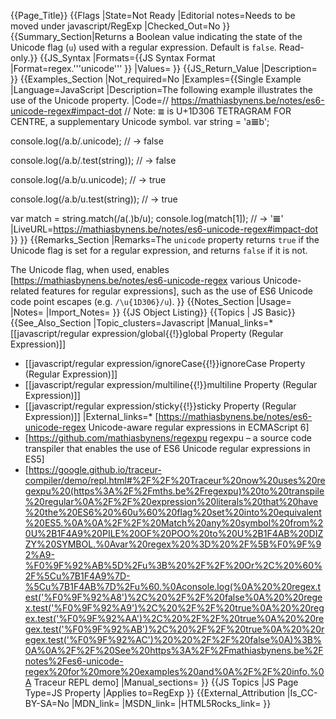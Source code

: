 {{Page_Title}}
{{Flags
|State=Not Ready
|Editorial notes=Needs to be moved under javascript/RegExp
|Checked_Out=No
}}
{{Summary_Section|Returns a Boolean value indicating the state of the Unicode flag (<code>u</code>) used with a regular expression. Default is <code>false</code>. Read-only.}}
{{JS_Syntax
|Formats={{JS Syntax Format
|Format=regex.'''unicode'''
}}
|Values=
}}
{{JS_Return_Value
|Description=
}}
{{Examples_Section
|Not_required=No
|Examples={{Single Example
|Language=JavaScript
|Description=The following example illustrates the use of the Unicode property.
|Code=// https://mathiasbynens.be/notes/es6-unicode-regex#impact-dot
// Note: `𝌆` is U+1D306 TETRAGRAM FOR CENTRE, a supplementary Unicode symbol.
var string = 'a𝌆b';

console.log(/a.b/.unicode);
// → false

console.log(/a.b/.test(string));
// → false

console.log(/a.b/u.unicode);
// → true

console.log(/a.b/u.test(string));
// → true

var match = string.match(/a(.)b/u);
console.log(match[1]);
// → '𝌆'
|LiveURL=https://mathiasbynens.be/notes/es6-unicode-regex#impact-dot
}}
}}
{{Remarks_Section
|Remarks=The <code>unicode</code> property returns <code>true</code> if the Unicode flag is set for a regular expression, and returns <code>false</code> if it is not.

The Unicode flag, when used, enables [https://mathiasbynens.be/notes/es6-unicode-regex various Unicode-related features for regular expressions], such as the use of ES6 Unicode code point escapes (e.g. <code>/\u{1D306}/u</code>).
}}
{{Notes_Section
|Usage=
|Notes=
|Import_Notes=
}}
{{JS Object Listing}}
{{Topics | JS Basic}}
{{See_Also_Section
|Topic_clusters=Javascript
|Manual_links=* [[javascript/regular expression/global{{!}}global Property (Regular Expression)]]
* [[javascript/regular expression/ignoreCase{{!}}ignoreCase Property (Regular Expression)]]
* [[javascript/regular expression/multiline{{!}}multiline Property (Regular Expression)]]
* [[javascript/regular expression/sticky{{!}}sticky Property (Regular Expression)]]
|External_links=* [https://mathiasbynens.be/notes/es6-unicode-regex Unicode-aware regular expressions in ECMAScript 6]
* [https://github.com/mathiasbynens/regexpu regexpu – a source code transpiler that enables the use of ES6 Unicode regular expressions in ES5]
* [https://google.github.io/traceur-compiler/demo/repl.html#%2F%2F%20Traceur%20now%20uses%20regexpu%20(https%3A%2F%2Fmths.be%2Fregexpu)%20to%20transpile%20regular%0A%2F%2F%20expression%20literals%20that%20have%20the%20ES6%20%60u%60%20flag%20set%20into%20equivalent%20ES5.%0A%0A%2F%2F%20Match%20any%20symbol%20from%20U%2B1F4A9%20PILE%20OF%20POO%20to%20U%2B1F4AB%20DIZZY%20SYMBOL.%0Avar%20regex%20%3D%20%2F%5B%F0%9F%92%A9-%F0%9F%92%AB%5D%2Fu%3B%20%2F%2F%20Or%2C%20%60%2F%5Cu%7B1F4A9%7D-%5Cu%7B1F4AB%7D%2Fu%60.%0Aconsole.log(%0A%20%20regex.test('%F0%9F%92%A8')%2C%20%2F%2F%20false%0A%20%20regex.test('%F0%9F%92%A9')%2C%20%2F%2F%20true%0A%20%20regex.test('%F0%9F%92%AA')%2C%20%2F%2F%20true%0A%20%20regex.test('%F0%9F%92%AB')%2C%20%2F%2F%20true%0A%20%20regex.test('%F0%9F%92%AC')%20%20%2F%2F%20false%0A)%3B%0A%0A%2F%2F%20See%20https%3A%2F%2Fmathiasbynens.be%2Fnotes%2Fes6-unicode-regex%20for%20more%20examples%20and%0A%2F%2F%20info.%0A Traceur REPL demo]
|Manual_sections=
}}
{{JS Topics
|JS Page Type=JS Property
|Applies to=RegExp
}}
{{External_Attribution
|Is_CC-BY-SA=No
|MDN_link=
|MSDN_link=
|HTML5Rocks_link=
}}